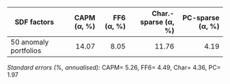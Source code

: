 | SDF factors              | CAPM (α, %) | FF6 (α, %) | Char.-sparse (α, %) | PC-sparse (α, %) |
|--------------------------|------------:|-----------:|--------------------:|-----------------:|
| 50 anomaly portfolios    |  14.07 |   8.05 |  11.76 |   4.19 |

*Standard errors (%, annualised):* CAPM=  5.26, FF6=  4.49, Char=  4.36, PC=  1.97
